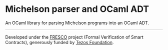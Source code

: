 # Michelson parser and OCaml ADT

An OCaml library for parsing Michelson programs into an OCaml ADT.

---

Developed under the [FRESCO](https://release.di.ubi.pt/projects/fresco.html)
project (Formal Verification of Smart Contracts), generously funded by [Tezos
Foundation](https://tezos.foundation).
